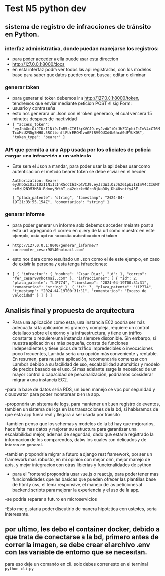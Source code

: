 # Test N5 python dev
## sistema de registro de infracciones de tránsito en Python.

###  interfaz administrativa, donde puedan manejarse los registros:
- para poder acceder a ella puede usar esta direccion
- http://127.0.0.1:8000/docs
- en esta interfaz podra ver todos las api registradas, con los modelos base para saber que datos puedes crear, buscar, editar o eliminar

### generar token
- para generar el token debemos ir a http://127.0.0.1:8000/token, tendremos que enviar mediante peticion POST el sig Form:
- usuario y contraseña
- esto nos generara un Json con el token generado, el cual vencera 15 minutos despues de inactividad
-   `{
	"access_token": "eyJhbGciOiJIUzI1NiIsInR5cCI6IkpXVCJ9.eyJzdWIiOiJhZG1pbiIsImV4cCI6MTcxMzU2NDg5MH0.5RCl1snftFUrERQM3vnGFfRV9OUXdOb6hcA0dFYUXD8",
	"token_type": "bearer"
}`

### API que permita a una App usada por los oficiales de policía cargar una infracción a un vehículo. 
- Este sera el Json a mandar, para poder usar la api debes usar como autenticacion el metodo bearer token
  se debe enviar en el header

  `Authorization: Bearer eyJhbGciOiJIUzI1NiIsInR5cCI6IkpXVCJ9.eyJzdWIiOiJhZG1pbiIsImV4cCI6MTcxMzU2NDM3M30.Rdmoy2WkhT_o42ekcOeHGrnRjNaDUyiDh48sotfy45E`

  `{
    "placa_patente": "string",
    "timestamp": "2024-04-19T21:33:55.154Z",
    "comentarios": "string"
   }`

### genarar informe
- para poder generar un informe solo debemos acceder meiante post a esta url, agregando el correo en query de la url como muestro en este ejemplo, esta api
no necesita autenticacion ni token

- `http://127.0.0.1:8000/generar_informe/?correo=fer_cesar98%40hotmail.com'`
- esto nos dara como resultado un Json como el de este ejemplo, en caso de existir la persona y esta tenga infracciones:
- `[
  {
    "infractor": {
      "nombre": "Cesar Diaz",
      "id": 1,
      "correo": "fer_cesar98@hotmail.com"
    },
    "infracciones": [
      {
        "id": 2,
        "placa_patente": "LIP774",
        "timestamp": "2024-04-19T00:31:31",
        "comentarios": "string"
      },
      {
        "id": 3,
        "placa_patente": "LIP774",
        "timestamp": "2024-04-19T00:31:31",
        "comentarios": "Exceso de velocidad"
      }
    ]
  }
]`

## Analisis final y propuesta de arquitectura
- Para una aplicación como esta, una instancia EC2 podría ser más adecuada si la aplicación es grande y compleja, requiere un control detallado sobre el entorno y la infraestructura,
y tiene un tráfico constante o requiere una instancia siempre disponible. Sin embargo, si nuestra aplicación es más pequeña, consta de funciones independientes y tiene picos de tráfico impredecibles
 o invocaciones poco frecuentes, Lambda sería una opción más conveniente y rentable. En resumen, para nuestra aplicación, recomendaría comenzar con Lambda debido a su facilidad de uso, escalabilidad
automática y modelo de precios basado en el uso. Si más adelante surge la necesidad de un mayor control o capacidad de personalización, podríamos considerar migrar a una instancia EC2.

-para la base de datos seria RDS, un buen manejo de vpc por seguridad y cloudwatch para poder monitorear bien la app.

-propondria un sistema de logs, para mantener un buen registro de eventos, tambien un sistema de logs en las transacciones de la bd, si hablaramos de que esta app fuera real y llegara a ser usada por transito

-tambien pienso que los schemas y modelos de la bd hay que mejorarlos, hace falta mas datos y mejorar su estructura para garantizar una escalabilidad mejor, ademas de seguridad, dado que estaria registrado
la informacion de los comparendos, datos los cuales son delicados y de interes en general.

-tambien propondria migrar a futuro a django rest framework, por ser un framework mas robusto, en mi opinion con mejor orm, mejor manejo de apis, y mejor integracion con otras librerias y funcionalidades de python

- para el Frontend propondria usar vue.js o react.js, para poder tener mas funcionalidades que las basicas que pueden ofrecer las plantillas base de html y css, el tema responsive, el manejo de las peticiones al backend
scripts para mejorar la experiencia y el uso de la app.

-se podria separar a futuro en microservicios

-Esto me gustaria poder discutirlo de manera hipotetica con ustedes, seria interesante.

## por ultimo, les debo el container docker, debido a que trata de conectarse a la bd, primero antes de correr la imagen, se debe crear el archivo .env con las variable de entorno que se necesitan.
para eso deje un comando en cli. solo debes correr esto en el terminal 
`python cli.py`

